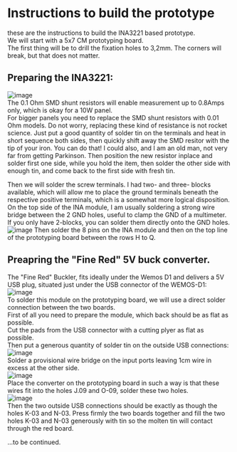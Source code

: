 # Instructions to build the prototype

these are the instructions to build the INA3221 based prototype.  
We will start with a 5x7 CM prototyping board.  
The first thing will be to drill the fixation holes to 3,2mm. The corners will break, but that does not matter.

## Preparing the INA3221:
![image](https://user-images.githubusercontent.com/14197155/105363457-57ed7c80-5bfc-11eb-8481-f62d0aa3a43a.png)  
The 0.1 Ohm SMD shunt resistors will enable measurement up to 0.8Amps only, which is okay for a 10W panel.  
For bigger panels you need to replace the SMD shunt resistors with 0.01 Ohm models. Do not worry, replacing these kind of resistance is not rocket science.
Just put a good quantity of solder tin on the terminals and heat in short sequence both sides, then quickly shift away the SMD resitor with the tip of your iron.
You can do that! I could also, and I am an old man, not very far from getting Parkinson.
Then position the new resistor inplace and solder first one side, while you hold the item, then solder the other side with enough tin, and come back to the first side with fresh tin.

Then we will solder the screw terminals. I had two- and three- blocks available, which will allow me to place the ground terminals beneath the respective positive terminals, which is a somewhat more logical disposition. On the top side of the INA module, I am usually soldering a strong wire bridge between the 2 GND holes, useful to clamp the GND of a multimeter.  
If you only have 2-blocks, you can solder them directly onto the GND holes.   
![image](https://user-images.githubusercontent.com/14197155/105363334-34c2cd00-5bfc-11eb-903b-07b1305c283d.png)
Then solder the 8 pins on the INA module and then on the top line of the prototyping board between the rows H to Q. 


## Preapring the "Fine Red" 5V buck converter.  

The "Fine Red" Buckler, fits ideally under the Wemos D1 and delivers a 5V USB plug, situated just under the USB connector of the WEMOS-D1:  
![image](https://user-images.githubusercontent.com/14197155/105381085-ea971700-5c0e-11eb-9fde-c156cdf54698.png)  
To solder this module on the prototyping board, we will use a direct solder connection between the two boards.  
First of all you need to prepare the module, which back should be as flat as possible.  
Cut the pads from the USB connector with a cutting plyer as flat as possible.  
Then put a generous quantity of solder tin on the outside USB connections:
![image](https://user-images.githubusercontent.com/14197155/105383836-d9033e80-5c11-11eb-89be-c0c5d75c8b2a.png)  
Solder a provisional wire bridge on the input ports leaving 1cm wire in excess at the other side.  
![image](https://user-images.githubusercontent.com/14197155/105382180-18c92680-5c10-11eb-8000-5b24a8c58c94.png)  
Place the converter on the prototyping board in such a way is that these wires fit into the holes J.09 and O-09, solder these two holes.  
![image](https://user-images.githubusercontent.com/14197155/105382587-8412f880-5c10-11eb-87e8-bf3ca48f67fc.png)  
Then the two outside USB connections should be exactly as though the holes K-03 and N-03. Press firmly the two boards together and fill the two holes K-03 and N-03 generously with tin so the molten tin will contact through the red board.





...to be continued.
